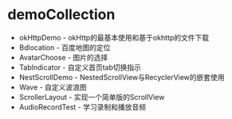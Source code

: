 # demoCollection

* okHttpDemo - okHttp的最基本使用和基于okhttp的文件下载
* Bdlocation - 百度地图的定位
* AvatarChoose - 图片的选择
* TabIndicator - 自定义首页tab切换指示
* NestScrollDemo - 	NestedScrollView与RecyclerView的嵌套使用
* Wave - 	自定义波浪图
* ScrollerLayout - 	实现一个简单版的ScrollView
* AudioRecordTest - 学习录制和播放音频

